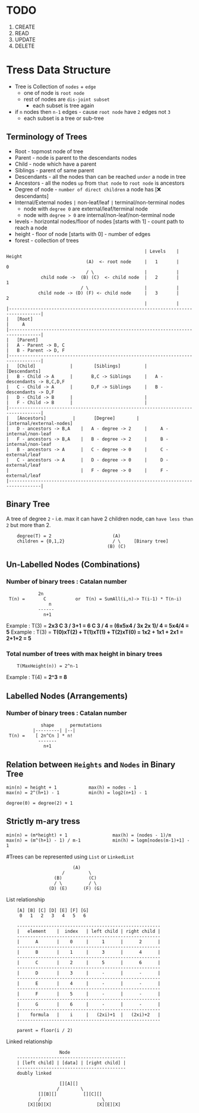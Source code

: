 # TODO

1. CREATE
2. READ
3. UPDATE
4. DELETE


# Tress Data Structure
- Tree is Collection of `nodes` + `edge`
    - one of node is `root node`
    - rest of nodes are `dis-joint subset`
        - each subset is tree again
- if `n` nodes then `n-1` edges 
        - cause `root node` have `2` edges not `3` 
    - each subset is a tree or sub-tree   
    
## Terminology of Trees    
- Root - topmost node of tree
- Parent - node is parent to the descendants nodes
- Child - node which have a parent
- Siblings - parent of same parent
- Descendants - all the nodes than can be reached `under` a node in tree
- Ancestors - all the nodes `up` from `that node` to `root node` is ancestors
- Degree of node - `number of direct children` a node has [❌ descendants]
- Internal/External nodes `|` non-leaf/leaf `|` terminal/non-terminal nodes 
    - node with `degree 0` are external/leaf/terminal node
    - node with `degree > 0` are internal/non-leaf/non-terminal node
- levels - horizontal nodes/floor of nodes [starts with 1] - count path to reach a node
- height - floor of node [starts with 0] - number of edges
- forest - collection of trees


```
                                                    | Levels    |   Height
                              (A)  <- root node     |   1       |     0
                              / \                   |           |
             child node ->  (B) (C)  <- child node  |   2       |     1
                            / \                     |           |
            child node -> (D) (F) <- child node     |   3       |     2
                                                    |           |
|----------------------------------------------------------------------------------|
|   [Root]
|     A
|----------------------------------------------------------------------------------|
|   [Parent]
|   A - Parent -> B, C 
|   B - Parent -> D, F 
|----------------------------------------------------------------------------------|
|   [Child]             |        [Siblings]         |      [Descendants]
|   B - Child -> A      |       B,C -> Siblings     |   A - descendants -> B,C,D,F 
|   C - Child -> A      |       D,F -> Siblings     |   B - descendants -> D,F
|   D - Child -> B      |                           |   
|   F - Child -> B      |                           |
|----------------------------------------------------------------------------------|
|   [Ancestors]          |       [Degree]        |   [internal/external-nodes]
|   D - ancestors -> B,A    |   A - degree -> 2     |     A - internal/non-leaf
|   F - ancestors -> B,A    |   B - degree -> 2     |     B - internal/non-leaf
|   B - ancestors -> A      |   C - degree -> 0     |     C - external/leaf
|   C - ancestors -> A      |   D - degree -> 0     |     D - external/leaf
|                           |   F - degree -> 0     |     F - external/leaf
|----------------------------------------------------------------------------------|

```

## Binary Tree
A tree of degree `2` - i.e. max it can have 2 children node, can `have less than 2` but more than 2.
```
    degree(T) = 2                       (A)
    children = {0,1,2}                  / \     [Binary tree]
                                      (B) (C)
```

## Un-Labelled Nodes (Combinations)
### Number of binary trees : Catalan number
```
            2n              
 T(n) =       C           or  T(n) = SumAll(i,n)-> T(i-1) * T(n-i)
                n               
            ------
              n+1
```
Example : T(3) = __2x3 C 3 / 3+1 = 6 C 3 / 4 = (6x5x4 / 3x 2x 1)/ 4 = 5x4/4 = 5__
Example : T(3) = __T(0)xT(2) + T(1)xT(1) + T(2)xT(0) = 1x2 + 1x1 + 2x1 = 2+1+2 = 5__


### Total number of trees with max height in binary trees
```
    T(MaxHeight(n)) = 2^n-1
``` 
Example : T(4) = __2^3 = 8__

## Labelled Nodes (Arrangements)
### Number of binary trees : Catalan number
```
             shape      permutations
          |---------| |--|              
 T(n) =    [ 2n^Cn ] * n!                 
            -------
              n+1
```

## Relation between `Heights` and `Nodes` in Binary Tree
```
min(n) = height + 1            max(h) = nodes - 1
max(n) = 2^(h+1) - 1           min(h) = log2(n+1) - 1 

degree(0) = degree(2) + 1
```

## Strictly m-ary tress
```
min(n) = (m*height) + 1                 max(h) = (nodes - 1)/m
max(n) = (m^(h+1) - 1) / m-1            min(h) = logm[nodes(m-1)+1] - 1 

```

#Trees
can be represented using `List` or `LinkedList`

```                            
                         (A)       
                     /         \                   
                  (B)          (C)    
                  / \          / \                     
                (D) (E)      (F) (G)   
```

List relationship
```
    [A] [B] [C] [D] [E] [F] [G] 
     0   1   2   3   4   5   6
    
    ------------------------------------------------------
    |   element    |  index   | left child | right child |
    ------------------------------------------------------
    |      A       |    0     |     1      |      2      |
    ------------------------------------------------------
    |      B       |    1     |     3      |      4      |
    ------------------------------------------------------
    |      C       |    2     |     5      |      6      |
    ------------------------------------------------------
    |      D       |    3     |     -      |      -      |
    ------------------------------------------------------
    |      E       |    4     |     -      |      -      |
    ------------------------------------------------------
    |      F       |    5     |     -      |      -      |
    ------------------------------------------------------
    |      G       |    6     |     -      |      -      |
    ------------------------------------------------------
    |    formula   |    i     |   (2xi)+1  |   (2xi)+2   |
    ------------------------------------------------------
    
    parent = floor(i / 2)
```

Linked relationship
```
                    Node
    -----------------------------------------
    | [left child] | [data] | [right child] |
    -----------------------------------------
    doubly linked

                    [][A][]
                   /        \
            [][B][]          [][C][]
            /                       \
        [X][D][X]                 [X][E][X]
```


